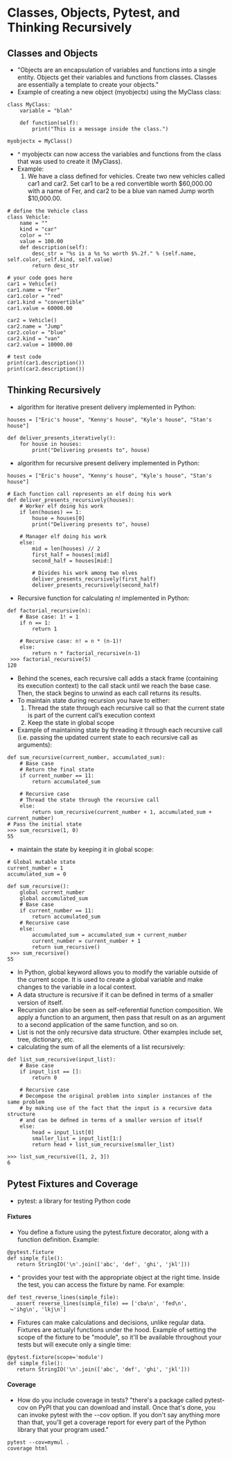 # Classes, Objects, Pytest, and Thinking Recursively

## Classes and Objects
- "Objects are an encapsulation of variables and functions into a single entity. Objects get their variables and functions from classes. Classes are essentially a template to create your objects."
- Example of creating a new object (myobjectx) using the MyClass class:
```
class MyClass:
    variable = "blah"

    def function(self):
        print("This is a message inside the class.")

myobjectx = MyClass()
```
- ^ myobjectx can now access the variables and functions from the class that was used to create it (MyClass). 
- Example:
  1. We have a class defined for vehicles. Create two new vehicles called car1 and car2. Set car1 to be a red convertible worth $60,000.00 with a name of Fer, and car2 to be a blue van named Jump worth $10,000.00.
```
# define the Vehicle class
class Vehicle:
    name = ""
    kind = "car"
    color = ""
    value = 100.00
    def description(self):
        desc_str = "%s is a %s %s worth $%.2f." % (self.name, self.color, self.kind, self.value)
        return desc_str

# your code goes here
car1 = Vehicle()
car1.name = "Fer"
car1.color = "red"
car1.kind = "convertible"
car1.value = 60000.00

car2 = Vehicle()
car2.name = "Jump"
car2.color = "blue"
car2.kind = "van"
car2.value = 10000.00

# test code
print(car1.description())
print(car2.description())
```

## Thinking Recursively
- algorithm for iterative present delivery implemented in Python:
```
houses = ["Eric's house", "Kenny's house", "Kyle's house", "Stan's house"]

def deliver_presents_iteratively():
    for house in houses:
        print("Delivering presents to", house)
```
- algorithm for recursive present delivery implemented in Python:
```
houses = ["Eric's house", "Kenny's house", "Kyle's house", "Stan's house"]

# Each function call represents an elf doing his work 
def deliver_presents_recursively(houses):
    # Worker elf doing his work
    if len(houses) == 1:
        house = houses[0]
        print("Delivering presents to", house)

    # Manager elf doing his work
    else:
        mid = len(houses) // 2
        first_half = houses[:mid]
        second_half = houses[mid:]

        # Divides his work among two elves
        deliver_presents_recursively(first_half)
        deliver_presents_recursively(second_half)
```
- Recursive function for calculating n! implemented in Python:
```
def factorial_recursive(n):
    # Base case: 1! = 1
    if n == 1:
        return 1

    # Recursive case: n! = n * (n-1)!
    else:
        return n * factorial_recursive(n-1)
 >>> factorial_recursive(5)
120
```
- Behind the scenes, each recursive call adds a stack frame (containing its execution context) to the call stack until we reach the base case. Then, the stack begins to unwind as each call returns its results.
- To maintain state during recursion you have to either:
    1. Thread the state through each recursive call so that the current state is part of the current call’s execution context
    2. Keep the state in global scope
- Example of maintaining state by threading it through each recursive call (i.e. passing the updated current state to each recursive call as arguments):
```
def sum_recursive(current_number, accumulated_sum):
    # Base case
    # Return the final state
    if current_number == 11:
        return accumulated_sum

    # Recursive case
    # Thread the state through the recursive call
    else:
        return sum_recursive(current_number + 1, accumulated_sum + current_number)
# Pass the initial state
>>> sum_recursive(1, 0)
55
```
- maintain the state by keeping it in global scope:
```
# Global mutable state
current_number = 1
accumulated_sum = 0

def sum_recursive():
    global current_number
    global accumulated_sum
    # Base case
    if current_number == 11:
        return accumulated_sum
    # Recursive case
    else:
        accumulated_sum = accumulated_sum + current_number
        current_number = current_number + 1
        return sum_recursive()
 >>> sum_recursive()
55
```
- In Python, global keyword allows you to modify the variable outside of the current scope. It is used to create a global variable and make changes to the variable in a local context.
- A data structure is recursive if it can be deﬁned in terms of a smaller version of itself.
- Recursion can also be seen as self-referential function composition. We apply a function to an argument, then pass that result on as an argument to a second application of the same function, and so on.
- List is not the only recursive data structure. Other examples include set, tree, dictionary, etc.
- calculating the sum of all the elements of a list recursively:
```
def list_sum_recursive(input_list):
    # Base case
    if input_list == []:
        return 0

    # Recursive case
    # Decompose the original problem into simpler instances of the same problem
    # by making use of the fact that the input is a recursive data structure
    # and can be deﬁned in terms of a smaller version of itself
    else:
        head = input_list[0]
        smaller_list = input_list[1:]
        return head + list_sum_recursive(smaller_list)
        
>>> list_sum_recursive([1, 2, 3])
6
```

## Pytest Fixtures and Coverage

- pytest: a library for testing Python code
#### Fixtures
- You define a fixture using the pytest.fixture decorator, along with a function definition.
Example:
```
@pytest.fixture
def simple_file():
   return StringIO('\n'.join(['abc', 'def', 'ghi', 'jkl']))
```
- ^ provides your test with the appropriate object at the right time.
Inside the test, you can access the fixture by name. For example:
```
def test_reverse_lines(simple_file):
   assert reverse_lines(simple_file) == ['cba\n', 'fed\n',
 ↪'ihg\n', 'lkj\n']
```
- Fixtures can make calculations and decisions, unlike regular data. Fixtures are actualyl functions under the hood.
Example of setting the scope of the fixture to be "module", so it'll be available throughout your tests but will execute only a single time:
```
@pytest.fixture(scope='module')
def simple_file():
   return StringIO('\n'.join(['abc', 'def', 'ghi', 'jkl']))
```
#### Coverage
- How do you include coverage in tests? "there's a package called pytest-cov on PyPI that you can download and install. Once that's done, you can invoke pytest with the --cov option. If you don't say anything more than that, you'll get a coverage report for every part of the Python library that your program used."
```
pytest --cov=mymul .
coverage html
```